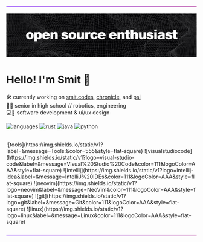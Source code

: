 ![Gradient Divier](gradient_divider_1200x5.gif)

![Github Banner](github_banner.jpg "Github Banner")

# Hello! I'm Smit 👋
🛠️ currently working on [smit.codes](https://github.com/smit4k/smit.codes), [chronicle](https://github.com/smit4k/chronicle), and [psi](https://github.com/smit4k/psi) <br> 🧑‍🎓 senior in high school // robotics, engineering <br> 💻🎨 software development & ui/ux design

![languages](https://img.shields.io/static/v1?label=&message=Languages:&color=555&style=flat-square)
![rust](https://img.shields.io/static/v1?logo=rust&label=&message=Rust&color=111&logoColor=AAA&style=flat-square)
![java](https://img.shields.io/static/v1?logo=openjdk&label=&message=Java&color=111&logoColor=AAA&style=flat-square)
![python](https://img.shields.io/static/v1?logo=python&label=&message=Python&color=111&logoColor=AAA&style=flat-square)

<br>
![tools](https://img.shields.io/static/v1?label=&message=Tools:&color=555&style=flat-square)
![visualstudiocode](https://img.shields.io/static/v1?logo=visual-studio-code&label=&message=Visual%20Studio%20Code&color=111&logoColor=AAA&style=flat-square)
![intellij](https://img.shields.io/static/v1?logo=intellij-idea&label=&message=IntelliJ%20IDEs&color=111&logoColor=AAA&style=flat-square)
![neovim](https://img.shields.io/static/v1?logo=neovim&label=&message=NeoVim&color=111&logoColor=AAA&style=flat-square)
![git](https://img.shields.io/static/v1?logo=git&label=&message=Git&color=111&logoColor=AAA&style=flat-square)
![linux](https://img.shields.io/static/v1?logo=linux&label=&message=Linux&color=111&logoColor=AAA&style=flat-square)

![Gradient Divier](gradient_divider_1200x5.gif)
